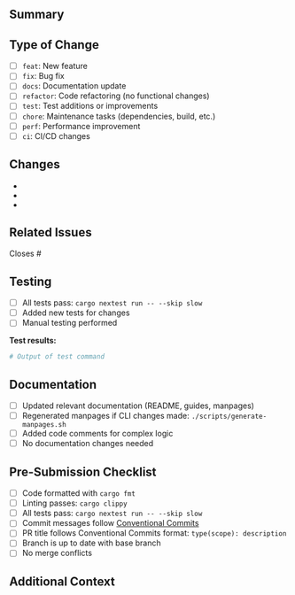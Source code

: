 ## Summary

<!-- Brief description of what this PR does -->

## Type of Change

- [ ] `feat`: New feature
- [ ] `fix`: Bug fix
- [ ] `docs`: Documentation update
- [ ] `refactor`: Code refactoring (no functional changes)
- [ ] `test`: Test additions or improvements
- [ ] `chore`: Maintenance tasks (dependencies, build, etc.)
- [ ] `perf`: Performance improvement
- [ ] `ci`: CI/CD changes

## Changes

<!-- Detailed description of the changes made -->

-
-
-

## Related Issues

<!-- Link to related issues, e.g., "Closes #123" or "Relates to #456" -->

Closes #

## Testing

<!-- Describe how you tested these changes -->

- [ ] All tests pass: `cargo nextest run -- --skip slow`
- [ ] Added new tests for changes
- [ ] Manual testing performed

**Test results:**
```bash
# Output of test command
```

## Documentation

- [ ] Updated relevant documentation (README, guides, manpages)
- [ ] Regenerated manpages if CLI changes made: `./scripts/generate-manpages.sh`
- [ ] Added code comments for complex logic
- [ ] No documentation changes needed

## Pre-Submission Checklist

- [ ] Code formatted with `cargo fmt`
- [ ] Linting passes: `cargo clippy`
- [ ] All tests pass: `cargo nextest run -- --skip slow`
- [ ] Commit messages follow [Conventional Commits](https://www.conventionalcommits.org/)
- [ ] PR title follows Conventional Commits format: `type(scope): description`
- [ ] Branch is up to date with base branch
- [ ] No merge conflicts

## Additional Context

<!-- Any other information relevant to this PR -->

<!-- Screenshots, benchmark results, migration notes, breaking changes, etc. -->

